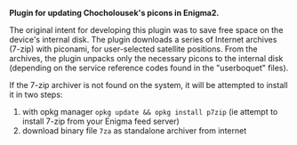 
**Plugin for updating Chocholousek's picons in Enigma2.**

The original intent for developing this plugin was to save free space on the device's internal disk. The plugin downloads a series of Internet archives (7-zip) with piconami, for user-selected satellite positions. From the archives, the plugin unpacks only the necessary picons to the internal disk (depending on the service reference codes found in the "userboquet" files).

If the 7-zip archiver is not found on the system, it will be attempted to install it in two steps:
  1) with opkg manager `opkg update && opkg install p7zip` (ie attempt to install 7-zip from your Enigma feed server)
  2) download binary file `7za` as standalone archiver from internet
